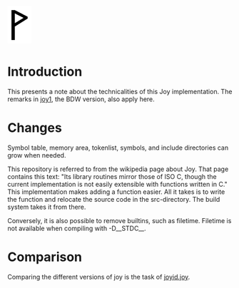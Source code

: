  ![](Wynn.PNG)
==============

Introduction
============

This presents a note about the technicalities of this Joy implementation.
The remarks in
[joy1](https://github.com/Wodan58/joy1/blob/master/doc/JOYimplJOY.md),
the BDW version, also apply here.

Changes
=======

Symbol table, memory area, tokenlist, symbols, and include directories can grow
when needed.

This repository is referred to from the wikipedia page about Joy. That page
contains this text: "Its library routines mirror those of ISO C, though the
current implementation is not easily extensible with functions written in C."
This implementation makes adding a function easier. All it takes is to write
the function and relocate the source code in the src-directory. The build
system takes it from there.

Conversely, it is also possible to remove builtins, such as filetime.
Filetime is not available when compiling with -D\_\_STDC\_\_.

Comparison
==========

Comparing the different versions of joy is the task of
[joyid.joy](https://github.com/Wodan58/Joy/blob/master/doc/joyid.joy).
